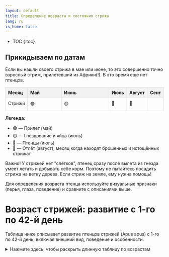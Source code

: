 ```yaml
---
layout: default
title: Определение возраста и состояния стрижа
lang: ru
is_home: false
---
```


<head>
    <meta charset="UTF-8">
    <meta name="viewport" content="width=device-width, initial-scale=1.0">
    <style>
        table {
            border-collapse: collapse;
            width: 100%;
        }
        th, td {
            border: 1px solid #ddd;
            padding: 8px;
            text-align: left;
            vertical-align: top;
        }
        th {
            background-color: #f2f2f2;
        }
        /* Column widths */
        th:nth-child(1), td:nth-child(1) { /* Day column */
            width: 1%;
        }
        th:nth-child(2), td:nth-child(2) { /* Description column */
            width: 40%;
        }
        th:nth-child(3), td:nth-child(3) { /* Photo column */
            width: 59%;
        }
        img {
            max-width: 100%;
            height: auto;
            display: block;
        }
    </style>


</head>

* TOC
{:toc}

## Прикидываем по датам 
Если вы нашли своего стрижа в мае или июне, то это совершенно точно взрослый стриж, прилетевший из Африки(!). В это время еще нет птенцов.

<table style="border-collapse: collapse; width: 100%;">
  <tr style="background-color: #f2f2f2;">
    <th style="border: 1px solid #ddd; padding: 8px;">Месяц</th>
    <th style="border: 1px solid #ddd; padding: 8px;">Май</th>
    <th style="border: 1px solid #ddd; padding: 8px;">Июнь</th>
    <th style="border: 1px solid #ddd; padding: 8px;">Июль</th>
    <th style="border: 1px solid #ddd; padding: 8px;">Август</th>
    <th style="border: 1px solid #ddd; padding: 8px;">Сент</th>
  </tr>
  <tr>
    <td style="border: 1px solid #ddd; padding: 8px;">Стрижи</td>
    <td style="border: 1px solid #ddd; padding: 8px;">🟢</td>
    <td style="border: 1px solid #ddd; padding: 8px;">🟡</td>
    <td style="border: 1px solid #ddd; padding: 8px;">🐣</td>
    <td style="border: 1px solid #ddd; padding: 8px;">🔴</td>
    <td style="border: 1px solid #ddd; padding: 8px;"></td>
  </tr>
</table>

**Легенда:**

- 🟢 — Прилет (май)  
- 🟡 — Гнездование и яйца (июнь)  
- 🐣 — Птенцы (июль) 
- 🔴 — Отлёт (август), месяц когда находят брошенных и истощённых стрижат


Важно!
У стрижей нет "слётков", птенец сразу после вылета из гнезда умеет летать и добывать себе корм.
Поэтому не пытайтесь посадить стрижа на ветку дерева. Если стриж на земле, ему нужна помощь!


Для определения возраста птенца используйте визуальные признаки (перья, глаза, поведение) и сравните с описаниями выше.


<body>
    <h1>Возраст стрижей: развитие с 1-го по 42-й день</h1>
    <p>Таблица ниже описывает развитие птенцов стрижей (Apus apus) с 1-го по 42-й день, включая внешний вид, поведение и особенности.</p>

<details>
  <summary>Нажмите здесь, чтобы раскрыть длинную таблицу по возрастам</summary>
<table>
        <tr>
            <th>Описание</th>
            <th>Фото</th>
        </tr>
        <tr>
            <td>Первые часы и первый день<br>
Эмбрионального пуха нет. Кожа нежно-розовая. Птерилии не обозначены. Клюв светлый, складка в углах рта белая. Слуховые отверстия закрыты. Веки сомкнуты.
Длина тела 40 мм. Длина крыла 7−8 мм. Масса тела 3,0 (2,5−3,6) г.<br>

<br>Кормление<br>
5:10, 7:28, 7:56, 9:05, 10:03, 11:35, 12:29, 15:40, 15:57, 17:07, 18:29, 20:22, 20:34, 21:17, 21:35</td>
            <td><img src="../assets/images/timeline_day_1.webp" alt="Голый птенец, розовая кожа"></td>
        </tr>
        <tr>
            <td>2-й день<br>

Кожа светло-розовая. Птерилии обозначились в виде мелких темных точек (размером 0,2 мм) на плечах и в каудальной части. На спинной и брюшной стороне тела птерилии не видны. Слуховые отверстия закрыты. Веки сомкнуты. Клюв и когти темнеют.

Длина тела 56 мм. Длина крыла 11 мм. Масса тела 5,5 (5,0−6,6) г.<br>


<br>Кормление<br>

5:36, 7:23, 8:18, 10:03, 13:06 16:16, 17:32, 19:16, 20:36, 20:58</td>
            <td><img src="../assets/images/timeline_day_2.webp" alt="Птенец с пушком"></td>
        </tr>
        <tr>
            <td>3-й день<br>Перьевые птерилии обозначились в виде слабо заметных пунктирных линий пера (развивающегося подкожно) на головной, плечевой, крыловых, спинной и грудной птерилиях (каждая закладка развивающегося пера размером от 0,5 до 1,5, самые крупные плечевые — 1,5 мм). Крыловые птерилии в виде пунктирной полоски шириной 1 мм. Слуховые отверстия закрыты. Веки сомкнуты. Клюв светло-серый, когти светлые.

Длина тела 60 мм. Длина крыла 12 мм. Масса тела 8,5 (7,5−10,4) г.


<br>Кормление<br>

4:02, 4:13, 5:23, 5:58, 6:34, 9:22, 10:42, 12:40, 13:44, 13:57, 14:52, 16:06, 16:45, 17:56, 18:08, 20:00, 20:55</td>
            <td><img src="../assets/images/timeline_day_3.webp" alt="Птенец"></td>
        </tr>
        <tr>
            <td>4-й день<br>Все птерилии обозначены в виде пунктирных и штриховых линий пера, растущего и развивающегося подкожно. На головной, плечевых, крыловых, спинной и грудной птерилиях перо обозначено пуктирными линиями, точками или мелкими штрихами (0,5−1 мм). Плечевые птерилии и спинные штриховые линии размером 1,5−2 мм. Клюв светло-серый. Яйцевой зуб есть. Когти светлые. Слуховые отверстия закрыты. Веки сомкнуты.

Длина тела 65 мм. Длина крыла 12−16 мм. Масса тела 10,7 (9,6−12,8) г. (тощий — 5,6 г)


<br>Кормление<br>

4:18, 4:51, 5:18, 6:03, 7:07, 9:01, 10:44, 11:01, 12:37, 13:12, 14:51, 15:44, 16:36, 18:07, 18:14, 19:48, 20:30, 20:44, 21:19</td>
            <td><img src="../assets/images/timeline_day_4.webp" alt="Птенец с зачатками перьев"></td>
        </tr>
        <tr>
            <td>5-й день<br>Птерилии четко обозначены в виде штриховых полос пера развивающегося подкожно (на плечевых, спинной и боковых птерилиях размеры пера 2−3 мм; на грудной и ножных: 2−1,7 мм). Крыловые птерилии в виде сплошных темных полосок шириной 2 мм. На месте будущих маховых и рулевых перьев мелкие беловатые точки. Слуховые отверстия закрыты. Веки сомкнуты. Клюв темный, яйцевой зуб сохранился. Когти светло-серые.

Длина тела 70−75 мм. Длина крыла 15−18 мм. Масса тела 13,0 (10,7−14,8) г.


<br>Кормление<br>

3:47, 4:03, 4:38, 4:43, 5:25, 7:56, 10:17, 11:59, 12:55, 13:34, 14:02, 14:33, 15:38, 16:38, 17:36, 19:06, 18:44, 19:41, 20:34, 20:35, 21:25</td>
            <td><img src="../assets/images/timeline_day_5__6.webp" alt="Птенец с растущими перьями"></td>
        </tr>
        <tr>
            <td>6-й день<br>Птенец весь темный от подкожно развивающегося оперения. Веки разомкнулись. Слуховое отверстие закрыто. На спинной стороне тела из-под кожного покрова выступили беловатые кончики пуховидного пера (подкожная часть пера размером 3−4 мм). Основное перо представлено в виде светлых бугорков, выступающих двумя полосами среди развивающегося пуховидного пера. Голова потемнела от развивающегося подкожно оперения. Крыловые птерилии в виде темных ребристых полосок (5 мм). Маховые в виде мелких зубчиков (0,2 мм). Рулевые выглядят также. На брюшной стороне оперение развивается подкожно (3 мм). Яйцевой зуб сохранен.

Длина тела 78−83 мм. Длина крыла 20−23 мм. Масса тела 17,5 (16,3−19,2) г.


<br>Кормление<br>

4:14, 4:21, 6:34, 8:34, 11:50, 12:43, 13:04, 14:43, 14:45, 16:07, 17:06, 17:16, 18:47, 18:51, 20:15, 20:27, 20:59</td>
            <td><img src="../assets/images/timeline_day_6__7.webp" alt=""></td>
        </tr>
        <tr>
            <td>7-й день<br>Пуховидное перо выступило из-под кожи (5 мм) в виде мелких беловатых кисточек (0,5−1 мм). Линии пера растущего подкожно слились в темные пятна и полосы на головной, крыловых, плечевых птерилиях. Спинная, поясничная, вентральная и ножные птерилии покрыты штрихами и черточками подкожного пера (3−6 мм). Глаза приоткрываются. Слуховые отверстия приоткрыты.

Длина тела 80−86 мм. Длина крыла 16−26 мм. Масса тела 16,0 (19,8−22,2) г.


<br>Кормление<br>

3:48, 5:11, 6:51, 8:11, 9:23, 10:05, 10:29, 12:13, 13:26, 13:50, 14:36, 15:06, 16:49, 17:06, 18:26, 19:36, 20:01, 20:54, 21:13</td>
            <td><img src="../assets/images/timeline_day_7__8.webp" alt=""></td>
        </tr>
        <tr>
            
            <td>8-й день. <br> Все птерилии хорошо видны в виде ребристых и выпуклых черных полос пера развивающегося подкожно. На спинно-поясничной птерилии кончики выступившего из-под кожи пера лопнули на концах — появились многочисленные беловато-сероватые мелкие кисточки растущего пуховидного пера (1−2 мм) подкожная часть пера (4−5 мм). Пуховидное перо также выступило из-под кожи на грудной птерилии. Клюв и когти черные. Яйцевой зуб сохранился. Слуховое отверстие открылось.

Длина тела 82−88 мм. Длина крыла 20−29 мм. Длина маховых-первостепенных 0,2−1,7 мм. Длина рулевых 0,2−1,0 мм. Масса тела 18,0 (16,3−22,0) г.


<br>Кормление<br>

3:39, 3:52, 4:26, 4:56, 7:02, 11:24, 12:56, 13:22, 13:50, 15:00, 15:44, 18:52, 19:59, 20:09, 21:05.</td>
            <td><img src="../assets/images/timeline_day_8__9.webp" alt="Птенец, готовящийся к полёту"></td>
        </tr>
        <tr>
            
            <td>9-й день <br> Многочисленные игольчатые пеньки растущего пера появились на головной (1 мм), спинной, крыловых и хвостовых птерилиях (3−4 мм). На плечах, спине и надхвостье многочисленные кисточки пуховидного пера (3−4 мм). Глаза приоткрыты. Слуховое отверстие открыто.

Длина тела 90−95 мм. Длина крыла 33−36 мм. Масса тела 25,0 (23,8−26,7) г.


<br>Кормление<br>

3:59, 4:23, 4:39, 8:59, 12:07, 12:44, 13:38, 14:45, 15:02, 15:13, 15:49, 16:39, 17:25, 18:04, 19:00, 19:19, 20:02, 20:28</td>
            <td><img src="../assets/images/timeline_day_9__10.webp" alt="Птенец, готовый к вылету"></td>
        </tr>
        <tr>
            
            <td>10-й день <br> Многочисленные кисточки пуховидного пера (3−4 мм) разворачиваются на спинной стороне и образуют редкий пушистый покров на плечах и каудальной части тела. Перо спинно-поясничной птерилии в виде мелких пеньков (1−1,5 мм). Глаза полуоткрыты. Яйцевой зуб сохранился. Первостепенные и второстепенные маховые и рулевые в виде небольших пеньков (или трубочек).

Длина тела 98−103 мм. Длина крыла 37−42 мм. Длина маховых-первостепенных 3−8 мм. Длина рулевых 1−3 мм. Масса тела 23,5 (15,5−31,1) г.


<br>Кормление<br>

6:20, 8:59, 9:38, 12:43, 14:43, 16:29, 17:39, 18:08, 20:23, 20:45, 21:02, 21:08</td>
            <td><img src="../assets/images/timeline_day_10__9.webp" alt="Молодой стриж перед вылетом"></td>
        </tr>

        <tr>
            
            <td>11-й день <br> Пушистость повысилась)))

<br>Кормление<br>

3:46, 3:54, 4:26, 5:16, 6:31, 8:16, 9:41, 10:23, 12:44, 13:05, 14:44, 15:18, 15:57, 15:58, 16:58, 17:44, 18:54, 20:04, 20:11</td>
            <td><img src="../assets/images/timeline_day_11__12.webp" alt="Молодой стриж перед вылетом"></td>
        </tr>
        <tr>
            
            <td>12-й день <br> Внешний вид птенца подобен 11-дневному, лишь удлинились трубочки (пеньки) пера. На головной, крыловых и хвостовой птерилиях трубочки 3−5 мм. На спинной стороне и на каудальной части тела расположены редкие кисточки пуховидного пера (3−5 мм). Первостепенные маховые (2−5-е) в трубочках. Большие кроющие первостепенных маховых одинаковой длины с ними. Второстепенные маховые также трубочки (кроющие 1−4 м). Рулевые в трубочках (3−5 мм), которые лопнули на концах.

Длина крыла 38−45 мм. Длина маховых-первостепенных 4−8 мм. Длина рулевых 3−5 мм. Масса тела 28,5 (24,2−34,2) г.


<br>Кормление<br>

3:58, 5:15, 5:53, 7:22, 7:48, 8:28, 9:39, 10:03, 10:44, 11:53, 11:58, 14:15, 14:48, 15:30, 16:16, 17:41, 18:17, 19:07, 19:50, 20:42, 20:46, 21:10</td>
            <td><img src="../assets/images/timeline_day_12__13.webp" alt="Молодой стриж перед вылетом"></td>
        </tr>
        <tr>
            
            <td>13-й день <br> Птенец весь покрыт короткими трубочками стального цвета, которые лопнули на концах. На голове игольчатые пеньки и мелкие охристо-серые кисточки развивающегося пера (0,5−1 мм). На спине и брюшной стороне редкое пуховидное перо (3−5 мм). На грудной птреилии тонкие трубочки (3 мм). Первостепенные маховые трубочки (7−8) с небольшими кисточками (0,5 мм). Второстепенные маховые — трубочки (5 мм). Рулевые — трубочки (центральные короткие, крайние длинные).

Длина тела 95−103 мм. Длина маховых-первостепенных 7−8 мм. Длина рулевых 0,5−7 мм. Масса тела 28,5 (17,6−39,0) г.


<br>Кормление<br>

4:38, 5:59, 6;06, 7:12, 8:49, 9:14, 10:57, 11:16, 13:24, 13:26, 14:38, 15:04, 15:58, 17;06, 17:11, 19:14, 19:29, 20:24, 20:33, 20:58, 21:01, 21:11</td>
            <td><img src="../assets/images/timeline_day_13__14.webp" alt="Молодой стриж перед вылетом"></td>
        </tr>
        <tr>
            
            <td>14-й день <br> Птенец покрыт длинными трубочками пера лопнувшими на концах, и густым пуховидным пером. Пуховидное перо сильно ветвится на концах, оно развернуто наполовину, пушистые кисточки густо окружают основные птерилии спинно-поясничную и вентральную, которые покрыты игольчатыми пеньками, трубочками. Голова в мелких серовато-охристых кисточках. Первостепенные маховые в трубочках с кисточками (1−4 мм). Второстепенные маховые также в небольших трубочках с мелкими (1 мм) кисточками. Рулевые в мелких кисточках (1−2 мм)_. Длина пуховидного пера 5−6 мм. Длина трубочек основных птерилий — 5 мм.

Длина тела 110 мм. Длина крыла 52 мм. Длина маховых-первостепенных 13 мм. Длина рулевых 10 мм. Масса тела 28,0 (17,5−38,0) г.


<br>Кормление<br>

3:47, 4:52, 5:00, 6:12, 7:55, 8:16, 9:52, 10:28, 12;00, 12:55, 13;14, 15:32, 15:58, 17:14, 17:16, 18:41, 18:49, 19:49, 20:31, 20:42, 20:57</td>
            <td><img src="../assets/images/timeline_day_14__15.webp" alt="Молодой стриж перед вылетом"></td>
        </tr>
        <tr>
            
            <td>15-й день <br> Птенец покрыт длинными трубочками пера и густым темно-серым пуховидным пером, особенно хорошо развитым вокруг спинно-поясничной птерилии. Голова в мелких трубочках и кисточках основного пера. Первостепенные маховые в длинных трубочках и кисточках (2−5 мм) на концах их. Второстепенные маховые выглядят так же (кисточки: 2−3 мм). На рулевых кисточки развернулись больше (5−7 мм). Яйцевой зуб есть.

Длина тела 110 мм. Длина крыла 60 мм. Длина маховых-первостепенных 19−20 мм. Длина рулевых 10−17 мм. Масса тела 33,0(28,5−37,8) г.


<br>Кормление<br>

4:38, 4:42, 6:08, 6:26, 8:26, 9:17, 10:42, 13:58, 14:47, 16:17, 16:49, 19;00, 20:12, 20;54,20:59</td>
            <td><img src="../assets/images/timeline_day_15__16.webp" alt="Молодой стриж перед вылетом"></td>
        </tr>
        <tr>
            
            <td>16-й день <br> Птенец весь покрыт мелкими кисточками контурного пера растущего и разворачивающегося на всех птерилиях (в мелких кисточках, 1−3 мм, головная, грудная и спинно-поясничная птерилии). Пуховидное перо, развернувшееся полностью, очень густое и ветвящееся на концах, окружает полоски контурного пера (в мелких трубочках с кисточками на концах) спинно-поясничной птерилии. Первостепенные маховые в кисточках (5−7 мм) большие кроющие от 5 до 20 мм (кисточки 1−6 мм). Второстепенные маховые от 5 до 20 мм (кисточки0,2−0,5 мм). Рулевые в длинных трубочках и мелких кисточках (0,2−3 мм). Клюв и когти черные. Яйцевого зуба нет. Глаза открыты широко (полностью).

Длина крыла 68 мм. Длина маховых-первостепенных 15−25 мм. Длина рулевых 7−18 мм. Масса тела 35,5(26,6−45,0) г.


<br>Кормление<br>

4:20, 4:30, 6:16, 6:38, 8:25, 9;07, 9:54, 10;20, 10:56, 12:08, 14:10, 14:45, 15;46, 16:41, 19;01, 19:13, 20:15, 20:47, 21;00</td>
            <td><img src="../assets/images/timeline_day_16__17.webp" alt="Молодой стриж перед вылетом"></td>
        </tr>
        <tr>
            
            <td>17-й день <br><br>Кормление<br>

3;50, 3:59, 4:50, 4:51, 5:33, 6:21, 6:50, 8:16, 9:42, 10:08, 11:06, 12;01, 12:13, 13:29, дождь, 16:15, 16:25, 16:55, 16:57, 18:16, 18:33, дождь, 20:05</td>
            <td><img src="../assets/images/timeline_day_17__18.webp" alt="Молодой стриж перед вылетом"></td>
        </tr>
        <tr>
            
            <td>18-й день <br> Птенец обильно покрыт темно-серым пушистым пуховидным пером. Основные птерилии в трубочках (на концах кисточки) растущего и разворачивающегося пера, едва выступают из-под покрова пуховидного пера. Голова оперена, вокруг клюва мелкие трубочки и кисточки растущего, но не развернувшегося пера. Рулевые развернулись на 1/2 (кисточки 5−10 мм).

Длина крыла 78 мм. Длина рулевых 12−20 мм. Масса тела 37,5(32,5−43,0) г.


<br>Кормление<br>

4:04, 4:24, 5:08, 5:59, 7:36, 9:40, 10:14, 11:19, 12:29, 12:45, 13:14, 13:23, 14:18, 14:44, 15:27, 15:35, 16:38, 16:50, 17:51, 18:17, 19:29, 19:35, 20:45, 20:49</td>
            <td><img src="../assets/images/timeline_day_18__19.webp" alt="Молодой стриж перед вылетом"></td>
        </tr>
        <tr>
            
            <td>19-й день<br>Кормление<br>

4:12, 4:21, 8:25, 9:03, 11:12, 11:31, 12:53, 13:03, 14:30, 15:24, 16:30, 18:07, 18:20, 18:54, 20:13, 20:21</td>
            <td><img src="../assets/images/timeline_day_19__20.webp" alt="Молодой стриж перед вылетом"></td>
        </tr>
        <tr>
            
            <td>20-й день <br> Птенец оперён на 1/3, покрыт крупными кисточками разворачивающегося пера. Голова оперена полностью. Полосы контурного пера на главных птерилиях отчетливо выступают из-под покрова пуховидного пера. Грудная птерилия в мелких перышках развернувшегося оперения. Первостепенные маховые развернулись на 1/3. Рулевые в крупных кисточках (12−14 мм).

Длина крыла 82−91 мм. Длина рулевых 8−22 мм. Масса тела 40,0 (31,5−48,0) г.


<br>Кормление<br>

4:11, 4:41, 4:48, 6:37, 8:41, 11:42, 12:51, 13:35, 14:03, 15:06, 16:02, 16:30, 17:05, 17:07, 18:59, 19:07, 20:20, 20:30</td>
            <td><img src="../assets/images/timeline_day_20__21.webp" alt="Молодой стриж перед вылетом"></td>
        </tr>
        <tr>
            
            <td>21-й день <br><br>Кормление<br>

4:37, 4:44, 6:24, 7:34, 7:34 (нет, я не ошиблась, они прилетели друг за другом), 10:48, 11:05, 13:57, 16:21, 16:56, 17:51, 18:39, 20:31, 20:33</td>
            <td><img src="../assets/images/timeline_day_22__23.webp" alt="Молодой стриж перед вылетом"></td>
        </tr>
        <tr>
            
            <td>22-й день <br>Птенец в крупных кисточках пера, развернутого на 1/3. Пуховидное перо на спине и гузке на 50% прикрыто контурным пером. На крыльях и хвосте отчетливо видны не прикрытые полуразвернутым пером трубочки растущего оперения. Вокруг глаз и на шее мелкие кисточки. Первостепенные маховые (от 9-го до 6-го и от5-го до 2-го) развернулись примерно на 1/2 (кисточки 15−22 мм). Второстепенные маховые также развернулись наполовину (кисточки 14 мм). У рулевых кисточки (15 мм) также составляют ½ пера.

Длина крыла 95 мм. Длина маховых-первостепенных 38−42 мм. Длина рулевых 28−34 мм. Масса тела 43,5 (35,7−51,0) г.


<br>Кормление<br>

5:11, 7:12, 7:23, 8:28, 11:45, 11:47, 13:35, 14:03, 14:33, 14:34, 15:12, 17:55, 17:58, 19:22, 19:42, 20:18</td>
            <td><img src="../assets/images/timeline_day_23__24.webp" alt="Молодой стриж перед вылетом"></td>
        </tr>
        <tr>
            
            <td>23-й день <br><br>Кормление<br>

5:40, 5:52, 9:24, 11:44, 11:56, 12:38, 13:06, 13:18, 15:53, 16:35, 16:55, 17:31, 18:48, 18:49, 20:16, 20:50</td>
            <td><img src="../assets/images/timeline_day_24__25.webp" alt="Молодой стриж перед вылетом"></td>
        </tr>
        <tr>
            
            <td>24-й день <br>Птенец оперен наполовину, обильно покрыт крупными кисточками развивающегося, разворачивающегося пера. На крыльях и хвосте трубочки полуразвернутого оперения не прикрываются опахалами кроющих перьев (вместе с тем поверхность крыла сплошная, без заметных просветов). На шее видны кисточки полуразвёрнутого пера. Пуховидное перо прикрыто перышками спинной птерилии и выступает из-под контурного пера только на плечах и гузке. Рулевые развернуты на 2/3 (опахала пера 20−30 мм).

Длина крыла 105−114 мм. Длина рулевых 35−45 мм. Масса тела 42,0 (30,8−52,2) г.


<br>Кормление<br>

5:06, 5:46, 6:30, 7:02, 8:12, 8:18, 10:20, 10:25, 11:35, 12:48, 13:02, 14:59, 17:04, 18:03, 18:32, 20:02, 20:10</td>
            <td><img src="../assets/images/timeline_day_25__26.webp" alt="Молодой стриж перед вылетом"></td>
        </tr>
        <tr>
            
            <td>25-й день <br><br>Кормление<br>

4:40, 4:58, 5:34, 5:48, 6:50, 8:32, 10:25, 10:43, 11:21, 12:33, 13:38, 14:30, 14:45, 16:36, 16:52, 18:21, 18:25, 19:28 19:49</td>
            <td><img src="../assets/images/timeline_day_26__27.webp" alt="Молодой стриж перед вылетом"></td>
        </tr>
        <tr>
            
            <td>26-й день <br>Птенец оперен на 2/3. Трубочки перьев видны лишь на шее и хвосте. остальную поверхность тела сверху покрывают опахала разворачивающегося оперения. Пуховидное перо выступает из-под основного на шее и у надхвостья. Крыло оперено на 70%. На сгибе видна кожистая поверхность, не покрытая пером. Опахала первостепенных маховых раскрылись на 2/3. Опахала рулевых также раскрыты на 2/3 длины пера.

Длина крыла 110 мм. Длина маховых-первостепенных 35−50 мм. Длина рулевых 43−48 мм. Масса тела 44,5 (37,7−51,0) г.


<br>Кормление<br>

5:04, 5:30, 6:07, 9:02, 10:55, 12:20, 12:35, 13:33, 16:00, 16:31, 17:58, 18:47, 20:01</td>
            <td><img src="../assets/images/timeline_day_27__28.webp" alt="Молодой стриж перед вылетом"></td>
        </tr>
        <tr>
            
            <td>27-й день <br><br>Кормление<br>

5:20, 5:23, 8:28, 8:32, 11:06, 11:33, 12:51, 13:19, 14:57, 17:31, 17:45, 19:45</td>
            <td><img src="../assets/images/timeline_day_28__29.webp" alt="Молодой стриж перед вылетом"></td>
        </tr>
        <tr>
            
            <td>28-й день <br>Птенец весь покрыт черно-бурым пером с тонкими светлыми окаймлениями, хорошо заметными на плечах и голове. Пуховидное перо на спине прикрыто контурным пером, развернутым на ¾. На брюшной стороне осталось небольшое пятно кожи, не прикрытой пером. На сгибе крыла также видна кожистая поверхность, не прикрытая пером. Опахала первостепенных маховых раскрылись на 3/4 (47−57 мм). Опахала рулевых также раскрыты на 2/3 или ¾ общей длины пера (35−43 мм).

Длина крыла 125 мм. Длина маховых-первостепенных 74−78 мм. Длина рулевых 45−60 мм. Масса тела 47,5 (45,3−49,4) г.


<br>Кормление<br>

5:11, 5:38, 6:17, 6:44, 8:11, 8:54, 11:49, 12:18, 14:32, 18:25, 19:44, 20:21</td>
            <td><img src="../assets/images/timeline_day_29__30.webp" alt="Молодой стриж перед вылетом"></td>
        </tr>
        <tr>
            
            <td>29-й день <br><br>Кормление<br>

8:07, 10:29, 11:41, 13:05, 13:45, 15:38, 17:30, 17:46, 19:04, 20:16</td>
            <td><img src="../assets/images/timeline_day_30__31.webp" alt="Молодой стриж перед вылетом"></td>
        </tr>
        <tr>
            
            <td>30-й день <br>Внешне птенец вполне оперён, но при раздувании оперения везде видны многочисленные кисточки неразвернувшегося пера. Сверху крыло имеет сплошную несущую поверхность, но трубочки маховых перьев видны сквозь развернувшееся оперение. На сгибе крыла видно кожистое пятно. Опахала первостепенных маховых 52−57 мм, трубочки 25−30 мм. Опахала рулевых 32−35 мм.

Длина крыла 123−127 мм. Длина маховых-первостепенных 80−85 мм. Длина рулевых 47−60 мм. Масса тела 45,5 (40,5−49,0) г.


<br>Кормление<br>

5:13, 6:02, 6:47, 7:08, 8:42, 10:35, 11:11, 14:53, дождь, 19:57</td>
            <td><img src="../assets/images/timeline_day_31__32.webp" alt="Молодой стриж перед вылетом"></td>
        </tr>
        <tr>
            
            <td>31-й день <br><br>Кормление<br>

дождь, 11:15, 11:28, 13:51, 14:56, 18:37, 19:22, 20:21</td>
            <td><img src="../assets/images/timeline_day_32__33.webp" alt="Молодой стриж перед вылетом"></td>
        </tr>
        <tr>
            
            <td>32-й день <br>Птенец покрыт хорошо развернувшимся пером, трубочки не видны. Просветов на поверхности крыла нет: кроющие перья крыла сверху развернулись полностью, кроющие крыла снизу — в трубочках с кисточками на концах. Первостепенные маховые не развернулись до конца (опахала 54−69 мм). Второстепенные маховые развернулись, но основание перьев, чехлах. Рулевые не развернулись до конца (опахала 39−43 мм).

Длина крыла 128−136 мм. Длина маховых-первостепенных 80−87 мм. Длина рулевых 54−60 мм. Масса тела 45,3 (37,0−50,5) г.


<br>Кормление<br>

Один родитель улетел на зимовку, оставив детей на попечении второго родителя, предположительно мамы (но это не точно). Т. е. мы понимаем, что интервалы между между кормлениями одного птенца увеличились, а количество порций в день уменьшилось.

практически весь день кратковременный дождь, 13:11, 16:52, 18:16, 19:40</td>
            <td><img src="../assets/images/timeline_day_33__34.webp" alt="Молодой стриж перед вылетом"></td>
        </tr>
        <tr>
            
            <td>33-й день <br><br><br>Кормление<br>

С ночи начался затяжной дождь и шел весь день. Родитель смог вылететь из дома только ближе к вечеру и принес еды только один раз, покормив одного птенца. Второй в этот день остался голодным.

Оставляем редактирование этих дней на следующий год.</td>
            <td><img src="../assets/images/timeline_day_34__35.webp" alt="Молодой стриж перед вылетом"></td>
        </tr>
        <tr>
            
            <td>34-й день <br>Оперившаяся молодая птица. Крылья длинные без просветов. Оперение спины, головы и брюшка развернуто полностью. Второстепенные маховые и нижние кроющие крыла развернулись до основания. Первостепенные маховые и кроющие крыла снизу недоразвернуты, трубочки пера хорошо видны на нижней стороне крыльев (опахала первостепенных маховых 65−87 мм, трубочки 20−28 мм). Рулевые у основания в трубочках (15−17 мм).

Длина крыла 137−155 мм. Длина маховых-первостепенных 92−95 мм. Длина рулевых 56−63 мм. Масса тела 44,0 (37,5−51,0) г.


<br>Кормление<br>

16:17, 10:20, 12:14, 15:04, 18:07, 19:59, 20:11</td>
            <td><img src="../assets/images/timeline_day_35__36.webp" alt="Молодой стриж перед вылетом"></td>
        </tr>
        <tr>
            
            <td>35-й день<br>Кормление<br>

5:53, 8:32, 12:53, 13:10, 16:05, 19:24</td>
            <td><img src="../assets/images/timeline_day_36__37.webp" alt="Молодой стриж перед вылетом"></td>
        </tr>
        <tr>
            
            <td>36-й день<br>Оперившаяся молодая птица (внешне выглядит как на 35-й день). Кроющие крыла снизу у основания в трубочках. Первостепенные маховые (9−3-е) в трубочках (17−25 мм). Крайние рулевые у основания в трубочках (12−14 мм).

Длина крыла 150−160 мм. Длина рулевых 63−64 мм. Масса тела 47,5 (40,5−54,2) г.


<br>Кормление<br>

15:14, 20:08, 19:27</td>
            <td><img src="../assets/images/timeline_day_37__38.webp" alt="Молодой стриж перед вылетом"></td>
        </tr>
        <tr>
            
            <td>37-й день<br><br>Кормление<br>

10:24, 12:31, 13:21, 15:17, 17:16, 18:45, 19:51


В 20:20 первому птенцу исполнилось 39 дней и в 20:44 он вылетел из гнезда, отправившись в свой первый полет до Африки.</td>
            <td><img src="../assets/images/timeline_day_38.webp" alt="Молодой стриж перед вылетом"></td>
        </tr>
        <tr>
            
            <td>38-й день<br>Молодая птица. Черно-бурое оперение с тонкими светлыми окаймлениями плотно покрывает всю поверхность тела. Кисточки пера не развернувшегося до основния просматриваются на спине, надхвостье и на нижних кроющих крыла, снизу. Первостепенные маховые имеют в основании чехлы или трубочки (12−20 мм). Рулевые в основании в трубочках (10−12 мм).

Длина крыла 160−162 мм. Длина рулевых 60−68 мм. Масса тела 43,0 (34,5−47,5) г.


<br>Кормление<br>

7:19, 11:46, 15:04, 18:36, дождь


Вес нашего птенца 42,57 гр.</td>
            <td><img src="../assets/images/timeline_day_39.webp" alt="Молодой стриж перед вылетом"></td>
        </tr>
        <tr>
            
            <td>39-й день<br>Второй родитель все утро провел с птенцом. Улетел в 7 утра и больше не вернулся. Птенец весь день просидел голодом. В 18:17 ему исполнилось 40 дней. Днем я его осмотрела: вес 38,75 гр, перо развернулось до основания, трубочек нет. Вечером я планировала его покормить, если родитель так и не прилетит, но не успела. В 20:30 он вылетел из гнезда и отправился в Африку вслед за братом и родителями. Улетел голодный. Мы с мужем на всякий случай сходили с фонариками проверили — никого не нашли. В добрый путь!</td>
            <td><img src="../assets/images/timeline_day_40.webp" alt="Молодой стриж перед вылетом"></td>
        </tr>
        <tr>
            
            <td>40-й день<br>А это снова птенцы Михаила</td>
            <td><img src="../assets/images/timeline_day_41.webp" alt="Молодой стриж перед вылетом"></td>
        </tr>
        <tr>
            
            <td>41-й день<br>Оперенная молодая птица отличающаяся от взрослой более светлой окраской оперения, благодаря белым окаймлениям пера, особенно развитым на голове, на сгибах крыла и на брюшной стороне тела.

Длина крыла 165−173 мм. Длина рулевых 64−70 мм. Масса тела 43,0 (37,0−46,7) г.



Первый птенец покинул гнездо в ночь.</td>
            <td><img src="../assets/images/timeline_day_42.webp" alt="Молодой стриж перед вылетом"></td>
        </tr>
        <tr>
            
            <td>42-й день<br>Второй птенец вылетел из гнезда тоже в ночь.
        </td>
            <td><img src="../assets/images/timeline_day_11__12.webp" alt="Молодой стриж перед вылетом"></td>
        </tr>
 
    </table>
</details>
<br>




<p>Дина Сафоновна Люлеева в своей работе также отмечает:</p>



— Проверяя гнезда мы часто встречали вполне взрослых на вид молодых птиц, которые упорно держались в гнезде даже многократно потревоженные. Причиной тому было то, что крайние маховые перья практически целиком развернулись, но в основании 10−7-го махового пера были видны недоразвернувшееся трубочки длиной не более 3−5 мм или чехлы до 2 мм. Особенное удивление задержка таких молодых стрижей вызывала в поздние сроки отлета, когда основная масса черных стрижей уже улетела, покинув территорию гнездования. Подобное поведение молодых стрижей понятно, поскольку известно, что при вылете из гнезд они сразу становятся самостоятельными, способными без поддержки взрослых добывать себе корм.
Крылья молодых, таким образом, должны быть развернуты полностью, соответствуя крыльям взрослых стрижей, всегда способных к длительному и маневренному полету. Факт особой прочности оперения крыла и особенно первостепенных маховых, образующих вершину крыла (10−8-го) ежегодно подтверждается отсутствием линьки у годовалых черных стрижей, которые меняют свои первостепенные маховые практически ровно через год после вылета из гнезда. Известно, что молодые стрижи 2-го календарного года в некоторых случаях также не успевают сменить крайнее первостепенное маховое во время предбрачной линьки и оно остается до следующей зимовки.

    <h3>Источник</h3>
    <p>Информация адаптирована на основе данных с сайта <a href="https://apus-apus.tilda.ws/vozrast">Стрижепедия</a>.</p>
</body>